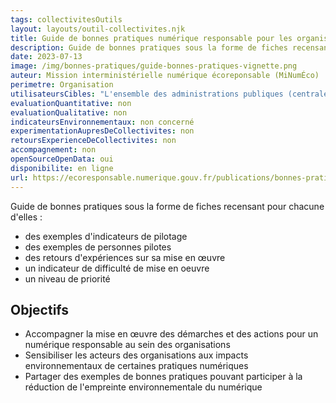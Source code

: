 ```yaml
---
tags: collectivitesOutils
layout: layouts/outil-collectivites.njk
title: Guide de bonnes pratiques numérique responsable pour les organisations
description: Guide de bonnes pratiques sous la forme de fiches recensant pour chacune d'elles des exemples d'indicateurs de pilotage, des exemples de personnes pilotes, des retours d'expériences sur sa mise en œuvre, un indicateur de difficulté de mise en oeuvre et un niveau de priorité.
date: 2023-07-13
image: /img/bonnes-pratiques/guide-bonnes-pratiques-vignette.png
auteur: Mission interministérielle numérique écoreponsable (MiNumÉco)
perimetre: Organisation
utilisateursCibles: "L'ensemble des administrations publiques (centrales, hospitalières, territoriales), notamment les services transverses (achats, ressources humaines, communication, services généraux, etc.), les agents en lien avec les systèmes d'information (directions infomatiques, administrateurs systèmes et réseaux, développeurs, etc.)."
evaluationQuantitative: non
evaluationQualitative: non
indicateursEnvironnementaux: non concerné
experimentationAupresDeCollectivites: non
retoursExperienceDeCollectivites: non
accompagnement: non
openSourceOpenData: oui
disponibilite: en ligne
url: https://ecoresponsable.numerique.gouv.fr/publications/bonnes-pratiques/    
---
```


Guide de bonnes pratiques sous la forme de fiches recensant pour chacune d'elles :
- des exemples d'indicateurs de pilotage
- des exemples de personnes pilotes 
- des retours d'expériences sur sa mise en œuvre
- un indicateur de difficulté de mise en oeuvre
- un niveau de priorité

## Objectifs

- Accompagner la mise en œuvre des démarches et des actions pour un numérique responsable au sein des organisations 
- Sensibiliser les acteurs des organisations aux impacts environnementaux de certaines pratiques numériques
- Partager des exemples de bonnes pratiques pouvant participer à la réduction de l'empreinte environnementale du numérique
